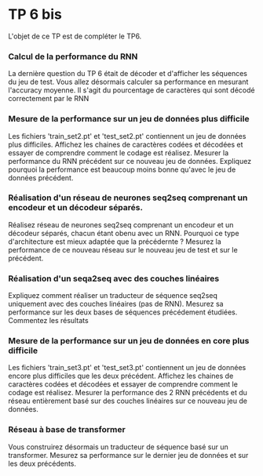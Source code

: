 # TP 6 bis

L'objet de ce TP est de compléter le TP6.


### Calcul de la performance du RNN

La dernière question du TP 6 était de décoder et d'afficher les séquences du jeu de test. Vous allez désormais calculer sa performance en mesurant l'accuracy moyenne. Il s'agit du pourcentage de caractères qui sont décodé correctement par le RNN

### Mesure de la performance sur un jeu de données plus difficile

Les fichiers 'train_set2.pt' et 'test_set2.pt' contiennent un jeu de données plus difficiles. 
Affichez les chaines de caractères codées et décodées et essayer de comprendre comment le codage est réalisez.
Mesurer la performance du RNN précédent sur ce nouveau jeu de données. Expliquez pourquoi la performance est beaucoup moins bonne qu'avec le jeu de données précédent.


### Réalisation d'un réseau de neurones seq2seq comprenant un encodeur et un décodeur séparés.
Réalisez réseau de neurones seq2seq comprenant un encodeur et un décodeur séparés, chacun étant obenu avec un RNN. Pourquoi ce type d'architecture est mieux adaptée que la précédernte ?
Mesurez la performance de ce nouveau réseau sur le nouveau jeu de test et sur le précédent.

### Réalisation d'un seqa2seq avec des couches linéaires
Expliquez comment réaliser un traducteur de séquence seq2seq uniquement avec des couches linéaires (pas de RNN). 
Mesurez sa performance sur les deux bases de séquences précédement étudiées.
Commentez les résultats

###  Mesure de la performance sur un jeu de données en core plus difficile
Les fichiers 'train_set3.pt' et 'test_set3.pt' contiennent un jeu de données encore plus difficiles que les deux précédent. 
Affichez les chaines de caractères codées et décodées et essayer de comprendre comment le codage est réalisez.
Mesurer la performance des 2 RNN précédents et du réseau entièrement basé sur des couches linéaires sur ce nouveau jeu de données.  

### Réseau à base de transformer
Vous construirez désormais un traducteur de séquence basé sur un transformer.
Mesurez sa performance sur le dernier jeu de données et sur les deux précédents.
